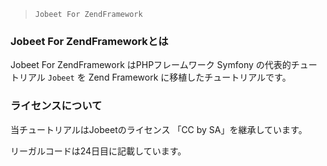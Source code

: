 >     
>     Jobeet For ZendFramework
>     

### Jobeet For ZendFrameworkとは

Jobeet For ZendFramework はPHPフレームワーク Symfony の代表的チュートリアル `Jobeet` を Zend Framework に移植したチュートリアルです。


### ライセンスについて

当チュートリアルはJobeetのライセンス 「CC by SA」を継承しています。

リーガルコードは24日目に記載しています。

